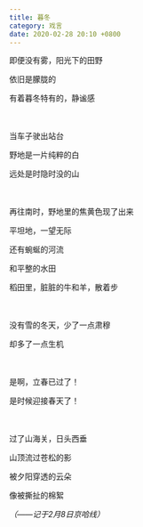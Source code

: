 ```yaml
---
title: 暮冬
category: 戏言
date: 2020-02-28 20:10 +0800
---
```


即便没有雾，阳光下的田野

依旧是朦胧的

有着暮冬特有的，静谧感

　

当车子驶出站台

野地是一片纯粹的白

远处是时隐时没的山

　

再往南时，野地里的焦黄色现了出来

平坦地，一望无际

还有蜿蜒的河流

和平整的水田

稻田里，脏脏的牛和羊，散着步

　

没有雪的冬天，少了一点肃穆

却多了一点生机

　

是啊，立春已过了！

是时候迎接春天了！

　

过了山海关，日头西垂

山顶流过苍松的影

被夕阳穿透的云朵

像被撕扯的棉絮

*（——记于2月8日京哈线）*